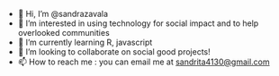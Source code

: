 - 👋 Hi, I’m @sandrazavala
- 👀 I’m interested in using technology for social impact and to help overlooked communities
- 🌱 I’m currently learning R, javascript
- 💞️ I’m looking to collaborate on social good projects!
- 📫 How to reach me : you can email me at sandrita4130@gmail.com

<!---
sandrazavala/sandrazavala is a ✨ special ✨ repository because its `README.md` (this file) appears on your GitHub profile.
You can click the Preview link to take a look at your changes.
--->
